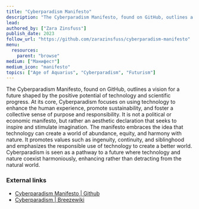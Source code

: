 ```yaml
---
title: "Cyberparadism Manifesto"
description: "The Cyberparadism Manifesto, found on GitHub, outlines a vision for a future shaped by the positive potential of technology and scientific progress. At its core, Cyberparadism focuses on using technology to enhance the human experience, promote sustainability, and foster a collective sense of purpose and responsibility. It is not a political or economic manifesto, but rather an aesthetic declaration that seeks to inspire and stimulate imagination. The manifesto embraces the idea that technology can create a world of abundance, equity, and harmony with nature. It promotes values such as ingenuity, continuity, and siblinghood and emphasizes the responsible use of technology to create a better world. Cyberparadism is seen as a pathway to a future where technology and nature coexist harmoniously, enhancing rather than detracting from the natural world​​."
lead:
authored_by: ["Zara Zinsfuss"]
publish_date: 2023
follow_url: "https://github.com/zarazinsfuss/cyberparadism-manifesto"
menu:
  resources:
    parent: "browse"
medium: ["Манифест"]
medium_icon: "manifesto"
topics: ["Age of Aquarius", "Cyberparadism", "Futurism"]
---
```


The Cyberparadism Manifesto, found on GitHub, outlines a vision for a future shaped by the positive potential of technology and scientific progress. At its core, Cyberparadism focuses on using technology to enhance the human experience, promote sustainability, and foster a collective sense of purpose and responsibility. It is not a political or economic manifesto, but rather an aesthetic declaration that seeks to inspire and stimulate imagination. The manifesto embraces the idea that technology can create a world of abundance, equity, and harmony with nature. It promotes values such as ingenuity, continuity, and siblinghood and emphasizes the responsible use of technology to create a better world. Cyberparadism is seen as a pathway to a future where technology and nature coexist harmoniously, enhancing rather than detracting from the natural world​​.

### External links

- [Cyberparadism Manifesto | Github](https://github.com/zarazinsfuss/cyberparadism-manifesto)
- [Cyberparadism | Breezewiki](https://breezewiki.com/aesthetics/wiki/Cyberparadism)